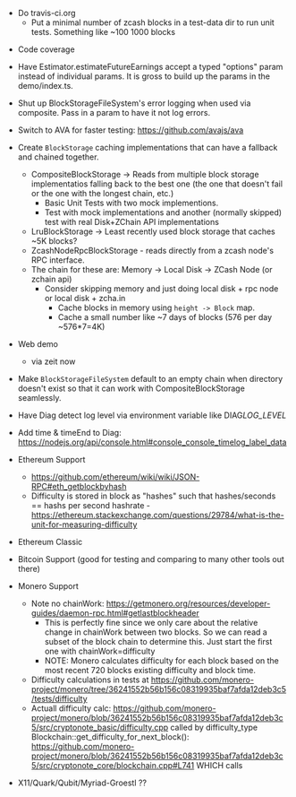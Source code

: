 + Do travis-ci.org
  + Put a minimal number of zcash blocks in a test-data dir to run unit tests. Something like ~100 1000 blocks
- Code coverage
- Have Estimator.estimateFutureEarnings accept a typed "options" param instead of individual params. It is gross to build up the params in the demo/index.ts.
- Shut up BlockStorageFileSystem's error logging when used via composite. Pass in a param to have it not log errors.
- Switch to AVA for faster testing: https://github.com/avajs/ava
- Create `BlockStorage` caching implementations that can have a fallback and chained together.

  - CompositeBlockStorage -> Reads from multiple block storage implementatios falling back to the best one (the one that doesn't fail or the one with the longest chain, etc.)
    - Basic Unit Tests with two mock implementions.
    - Test with mock implementations and another (normally skipped) test with real Disk+ZChain API implementations
  - LruBlockStorage -> Least recently used block storage that caches ~5K blocks?

  * ZcashNodeRpcBlockStorage - reads directly from a zcash node's RPC interface.
  * The chain for these are: Memory -> Local Disk -> ZCash Node (or zchain api)
    - Consider skipping memory and just doing local disk + rpc node or local disk + zcha.in
      - Cache blocks in memory using `height -> Block` map.
      - Cache a small number like ~7 days of blocks (576 per day ~576\*7=4K)

- Web demo

  - via zeit now

- Make `BlockStorageFileSystem` default to an empty chain when directory doesn't exist so that it can work with CompositeBlockStorage seamlessly.

- Have Diag detect log level via environment variable like DIAG*LOG_LEVEL*<PREFIX>
- Add time & timeEnd to Diag: https://nodejs.org/api/console.html#console_console_timelog_label_data

- Ethereum Support
  - https://github.com/ethereum/wiki/wiki/JSON-RPC#eth_getblockbyhash
  - Difficulty is stored in block as "hashes" such that hashes/seconds == hashs per second hashrate - https://ethereum.stackexchange.com/questions/29784/what-is-the-unit-for-measuring-difficulty
- Ethereum Classic
- Bitcoin Support (good for testing and comparing to many other tools out there)
- Monero Support

  - Note no chainWork: https://getmonero.org/resources/developer-guides/daemon-rpc.html#getlastblockheader
    - This is perfectly fine since we only care about the relative change in chainWork between two blocks. So we can read a subset of the block chain to determine this. Just start the first one with chainWork=difficulty
    - NOTE: Monero calculates difficulty for each block based on the most recent 720 blocks existing difficulty and block time.
  - Difficulty calculations in tests at https://github.com/monero-project/monero/tree/36241552b56b156c08319935baf7afda12deb3c5/tests/difficulty
  - Actuall difficulty calc: https://github.com/monero-project/monero/blob/36241552b56b156c08319935baf7afda12deb3c5/src/cryptonote_basic/difficulty.cpp called by difficulty_type Blockchain::get_difficulty_for_next_block(): https://github.com/monero-project/monero/blob/36241552b56b156c08319935baf7afda12deb3c5/src/cryptonote_core/blockchain.cpp#L741 WHICH calls

- X11/Quark/Qubit/Myriad-Groestl ??
